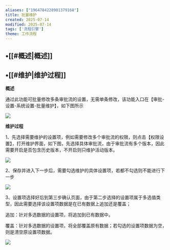 ```yaml
---
aliases: ["1964784228901379168"]
title: 批量维护
created: 2025-07-14
modified: 2025-07-14
tags: ['流程引擎']
theme: 工作流程
---
```


## •[[#概述|概述]]

## •[[#维护|维护过程]]

**概述**

通过此功能可批量修改多条审批流的设置，无需单条修改，该功能入口在【审批-设置-系统设置-批量维护】，如下图所示

![](4ab51fa26db1e56fd0b18e1040a49047.jpg)

**维护过程**

1、先选择需要维护的设置项，例如需要修改多个审批流的权限，则点击【权限设置】，打开维护界面，如下图，先选择具体审批流，由于审批流有多个版本，因此需要开启是否包含历史版本，不开启则只维护活动版本。

![](423f6375cb62bd5562c77dab8ecbc95b.jpg)

2、保存并进入下一步后，需要勾选维护的具体设置项，若都不勾选则不能进行下一步

![](96868891266a40cf10a03a61d4613942.jpg)

3、设置项选择好后到第三步确认页面，由于第二步选择的设置项属于多选值类型，因此需要选择该设置项数据是在已有数据上追加还是覆盖；

追加：针对多选数据的设置项，将追加到已有数据中。

覆盖：针对多选数据的设置项，将全部覆盖原有数据；若勾选的设置项数据为空，则是清空原设置项数据。

![](0b6e33a112ad17ada29814aee9c6c952.jpg)